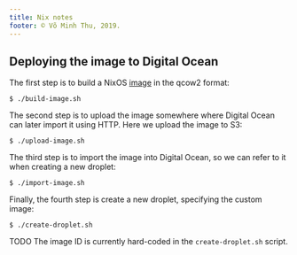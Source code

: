 ```yaml
---
title: Nix notes
footer: © Võ Minh Thu, 2019.
---
```



## Deploying the image to Digital Ocean

The first step is to build a NixOS [image](image.md) in the qcow2 format:

```
$ ./build-image.sh
```

The second step is to upload the image somewhere where Digital Ocean can later
import it using HTTP. Here we upload the image to S3:

```
$ ./upload-image.sh
```

The third step is to import the image into Digital Ocean, so we can refer to it
when creating a new droplet:

```
$ ./import-image.sh
```

Finally, the fourth step is create a new droplet, specifying the custom image:

```
$ ./create-droplet.sh
```

TODO The image ID is currently hard-coded in the `create-droplet.sh` script.
